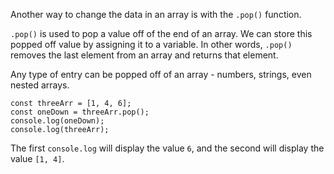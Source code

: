 Another way to change the data in an array is with the `.pop()` function.

`.pop()` is used to pop a value off of the end of an array. We can store this popped off value by assigning it to a variable. In other words, `.pop()` removes the last element from an array and returns that element.

Any type of entry can be popped off of an array - numbers, strings, even nested arrays.

```
const threeArr = [1, 4, 6];
const oneDown = threeArr.pop();
console.log(oneDown);
console.log(threeArr);
```

The first `console.log` will display the value `6`, and the second will display the value `[1, 4]`.